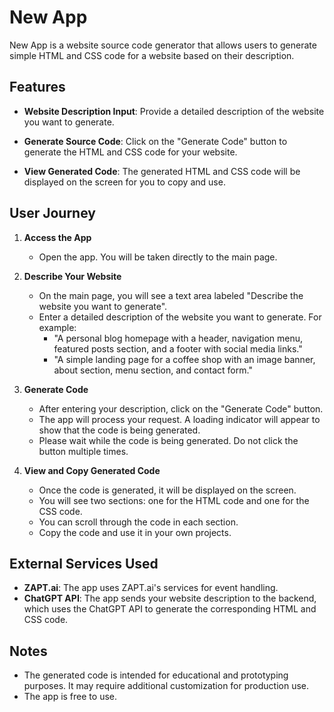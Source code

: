 # New App

New App is a website source code generator that allows users to generate simple HTML and CSS code for a website based on their description.

## Features

- **Website Description Input**: Provide a detailed description of the website you want to generate.

- **Generate Source Code**: Click on the "Generate Code" button to generate the HTML and CSS code for your website.

- **View Generated Code**: The generated HTML and CSS code will be displayed on the screen for you to copy and use.

## User Journey

1. **Access the App**
   - Open the app. You will be taken directly to the main page.

2. **Describe Your Website**
   - On the main page, you will see a text area labeled "Describe the website you want to generate".
   - Enter a detailed description of the website you want to generate. For example:
     - "A personal blog homepage with a header, navigation menu, featured posts section, and a footer with social media links."
     - "A simple landing page for a coffee shop with an image banner, about section, menu section, and contact form."

3. **Generate Code**
   - After entering your description, click on the "Generate Code" button.
   - The app will process your request. A loading indicator will appear to show that the code is being generated.
   - Please wait while the code is being generated. Do not click the button multiple times.

4. **View and Copy Generated Code**
   - Once the code is generated, it will be displayed on the screen.
   - You will see two sections: one for the HTML code and one for the CSS code.
   - You can scroll through the code in each section.
   - Copy the code and use it in your own projects.

## External Services Used

- **ZAPT.ai**: The app uses ZAPT.ai's services for event handling.
- **ChatGPT API**: The app sends your website description to the backend, which uses the ChatGPT API to generate the corresponding HTML and CSS code.

## Notes

- The generated code is intended for educational and prototyping purposes. It may require additional customization for production use.
- The app is free to use.